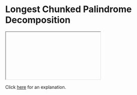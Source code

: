 # Longest Chunked Palindrome Decomposition 

<iframe></iframe>

Click [here](Explanation.md) for an explanation.

